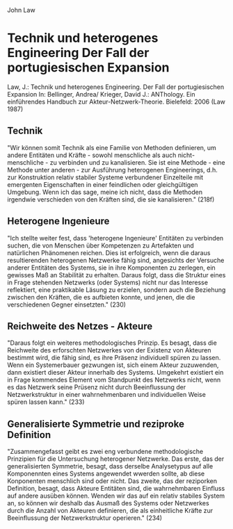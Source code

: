 John Law

Technik und heterogenes Engineering
Der Fall der portugiesischen Expansion
======================================

Law, J.:
Technik und heterogenes Engineering. Der Fall der portugiesischen Expansion
In: Bellinger, Andrea/ Krieger, David J.:
ANThology. Ein einführendes Handbuch zur Akteur-Netzwerk-Theorie.
Bielefeld: 2006
(Law 1987)

Technik
-------
"Wir können somit Technik als eine Familie von Methoden definieren, um andere Entitäten und Kräfte - sowohl menschliche als auch nicht-menschliche - zu verbinden und zu kanalisieren. Sie ist eine Methode - eine Methode unter anderen - zur Ausführung heterogenen Engineerings, d.h. zur Konstruktion relativ stabiler Systeme verbundener Einzelteile mit emergenten Eigenschaften in einer feindlichen oder gleichgültigen Umgebung. Wenn ich das sage, meine ich nicht, dass die Methoden irgendwie verschieden von den Kräften sind, die sie kanalisieren." (218f)

Heterogene Ingenieure
---------------------
"Ich stellte weiter fest, dass 'heterogene Ingenieure' Entitäten zu verbinden suchen, die von Menschen über Kompetenzen zu Artefakten und natürlichen Phänomenen reichen. Dies ist erfolgreich, wenn die daraus resultierenden heterogenen Netzwerke fähig sind, angesichts der Versuche anderer Entitäten des Systems, sie in ihre Komponenten zu zerlegen, ein gewisses Maß an Stabilität zu erhalten. Daraus folgt, dass die Struktur eines in Frage stehenden Netzwerks (oder Systems) nicht nur das Interesse reflektiert, eine praktikable Läsung zu erzielen, sondern auch die Beziehung zwischen den Kräften, die es aufbieten konnte, und jenen, die die verschiedenen Gegner einsetzten." (230)

Reichweite des Netzes - Akteure
-------------------------------
"Daraus folgt ein weiteres methodologisches Prinzip. Es besagt, dass die Reichweite des erforschten Netzwerkes von der Existenz von Akteuren bestimmt wird, die fähig sind, es ihre Präsenz individuell spüren zu lassen. Wenn ein Systemerbauer gezwungen ist, sich einem Akteur zuzuwenden, dann existiert dieser Akteur innerhalb des Systems. Umgekehrt existiert ein in Frage kommendes Element vom Standpunkt des Netzwerks nicht, wenn es das Netzwerk seine Prüsenz nicht durch Beeinflussung der Netzwerkstruktur in einer wahrnehmenbaren und individuellen Weise spüren lassen kann." (233)

Generalisierte Symmetrie und reziproke Definition
-------------------------------------------------
"Zusammengefasst geibt es zwei eng verbundene methodologische Prinzipien für die Untersuchung heterogener Netzwerke. Das erste, das der generalisierten Symmetrie, besagt, dass derselbe Analysetypus auf alle Komponennten eines Systems angewendet wwerden sollte, ab diese Konponenten menschlich sind oder nicht. Das zweite, das der reziporken Definition, besagt, dass Akteure Entitäten sind, die wahrnehmbaren Einfluss auf andere ausüben können. Wenden wir das auf ein relativ stabiles System an, so können wir deshalb das Ausmaß des Systems oder Netzwerkes durch die Anzahl von Akteuren definieren, die als einheitliche Kräfte zur Beeinflussung der Netzwerkstruktur operieren." (234)

